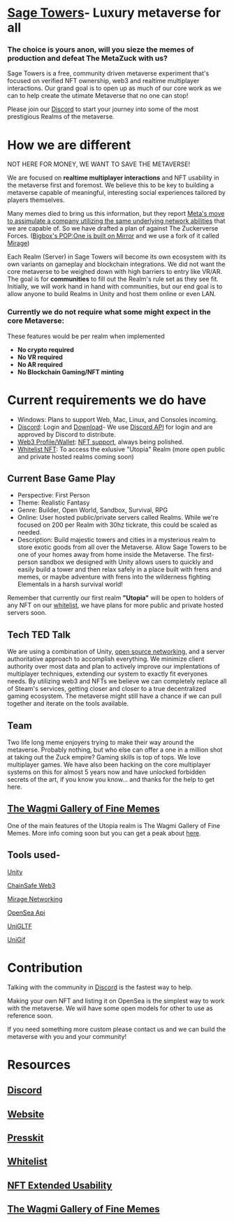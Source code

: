 # [Sage Towers](https://discord.gg/SMjWy7FMgz)- Luxury metaverse for all

### **The choice is yours anon, will you sieze the memes of production and defeat The MetaZuck with us?**

Sage Towers is a free, community driven metaverse experiment that's focused on verified NFT ownership, web3 and realtime multiplayer interactions. 
Our grand goal is to open up as much of our core work as we can to help create the utimate Metaverse that no one can stop!

Please join our [Discord](https://discord.gg/sagetowers) to start your journey into some of the most prestigious Realms of the metaverse.

# How we are different
NOT HERE FOR MONEY, WE WANT TO SAVE THE METAVERSE!

We are focused on **realtime multiplayer interactions** and NFT usability in the metaverse first and foremost. We believe this to be key to building a metaverse capable of meaningful, interesting social experiences tailored by players themselves.

Many memes died to bring us this information, but they report [Meta's move to assimulate a company utilizing the same underlying network abilities](https://techcrunch.com/2021/06/11/facebook-buys-game-studio-bigbox-vr/) that we are capable of. So we have drafted a plan of against The Zuckerverse Forces. ([Bigbox's POP:One is built on Mirror](https://mirror-networking.com/showcase/) and we use a fork of it called [Mirage](https://github.com/MirageNet/Mirage))

Each Realm (Server) in Sage Towers will become its own ecosystem with its own variants on gameplay and blockchain integrations. We did not want the core metaverse to be weighed down with high barriers to entry like VR/AR. The goal is for **communities** to fill out the Realm's rule set as they see fit. Initially, we will work hand in hand with communities, but our end goal is to allow anyone to build Realms in Unity and host them online or even LAN.

### Currently we do not require what some might expect in the core Metaverse:
These features would be per realm when implemented
- **No crypto required**  
- **No VR required**  
- **No AR required**
- **No Blockchain Gaming/NFT minting**

# Current requirements we do have

- Windows: Plans to support Web, Mac, Linux, and Consoles incoming.
- [Discord](https://discord.com): Login and [Download](https://discord.gg/SMjWy7FMgz)- We use [Discord API](https://discord.com/developers/docs/reference) for login and are approved by Discord to distribute.
- [Web3 Profile/Wallet](https://github.com/ChainSafe/web3.unity/): [NFT support](https://github.com/Amazastrophic/Sage-Towers/blob/main/NFTExtendedUsability.md), always being polished.
- [Whitelist NFT](https://github.com/Amazastrophic/Sage-Towers/blob/main/UtopiaWhitelist.md): To access the exlusive "Utopia" Realm (more open public and private hosted realms coming soon)

## Current Base Game Play
- Perspective: First Person
- Theme: Realistic Fantasy
- Genre: Builder, Open World, Sandbox, Survival, RPG
- Online: User hosted public/private servers called Realms. While we're focused on 200 per Realm with 30hz tickrate, this could be scaled as needed.
- Description: Build majestic towers and cities in a mysterious realm to store exotic goods from all over the Metaverse. Allow Sage Towers to be one of your homes away from home inside the Metaverse. The first-person sandbox we designed with Unity allows users to quickly and easily build a tower and then relax safely in a place built with frens and memes, or maybe adventure with frens into the wilderness fighting Elementals in a harsh survival world!

Remember that currently our first realm **"Utopia"** will be open to holders of any NFT on our [whitelist](https://github.com/Amazastrophic/Sage-Towers/blob/main/UtopiaWhitelist.md), we have plans for more public and private hosted servers soon. 


## Tech TED Talk
We are using a combination of Unity, [open source networking](https://github.com/MirageNet/Mirage), and a server authoritative approach to accomplish everything. We minimize client authority over most data and plan to actively improve our implentations of multiplayer techniques, extending our system to exactly fit everyones needs. By utilizing web3 and NFTs we believe we can completely replace all of Steam's services, getting closer and closer to a true decentralized gaming ecosystem. The metaverse might still have a chance if we can pull together and iterate on the tools available.

## Team
Two life long meme enjoyers trying to make their way around the metaverse. Probably nothing, but who else can offer a one in a million shot at taking out the Zuck empire? Gaming skills is top of tops. We love multiplayer games. We have also been hacking on the core multiplayer systems on this for almost 5 years now and have unlocked forbidden secrets of the art, if you know you know... and thanks for the help to get here.

## [The Wagmi Gallery of Fine Memes](https://github.com/Amazastrophic/Sage-Towers/blob/main/TheWGFM.md)
One of the main features of the Utopia realm is The Wagmi Gallery of Fine Memes. More info coming soon but you can get a peak about [here](https://github.com/Amazastrophic/Sage-Towers/blob/main/TheWGFM.md).

## Tools used-

[Unity](https://unity.com/)

[ChainSafe Web3](https://github.com/ChainSafe/web3.unity/)

[Mirage Networking](https://github.com/MirageNet/Mirage)

[OpenSea Api](https://docs.opensea.io/reference/api-overview)

[UniGLTF](https://github.com/ousttrue/UniGLTF)

[UniGif](https://github.com/WestHillApps/UniGif)


# Contribution
Talking with the community in [Discord](https://discord.gg/sagetowers) is the fastest way to help.

Making your own NFT and listing it on OpenSea is the simplest way to work with the metaverse. We will have some open models for other to use as reference soon.

If you need something more custom please contact us and we can build the metaverse with you and your community!

# Resources 

## [Discord](https://discord.gg/sagetowers)

## [Website](https://sagetowers.com)

## [Presskit](https://github.com/Amazastrophic/Sage-Towers/tree/main/Presskit)

## [Whitelist](https://github.com/Amazastrophic/Sage-Towers/blob/main/UtopiaWhitelist.md)

## [NFT Extended Usability](https://github.com/Amazastrophic/Sage-Towers/blob/main/NFTExtendedUsability.md)

## [The Wagmi Gallery of Fine Memes](https://github.com/Amazastrophic/Sage-Towers/blob/main/TheWGFM.md)
